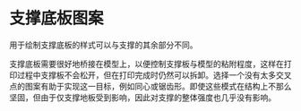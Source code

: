 支撑底板图案
====
用于绘制支撑底板的样式可以与支撑的其余部分不同。

支撑底板需要很好地桥接在模型上，以便控制支撑板与模型的粘附程度，这样在打印过程中支撑板不会松开，但在打印完成时仍然可以拆卸。选择一个没有太多交叉点的图案有助于实现这一目标，例如同心或锯齿形。即使这些模式在结构上不那么坚固，但由于仅支撑地板受到影响，因此对支撑的整体强度也几乎没有影响。
